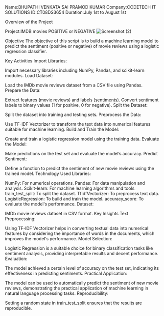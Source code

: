 Name:BHUPATHI VENKATA SAI PRAMOD KUMAR
Company:CODETECH IT SOLUTIONS
ID:CT08DS3654
Duration:July 1st to August 1st

Overview of the Project

Project:IMDB movies POSITIVE or NEGATIVE
![Screenshot (2)](https://github.com/P-beep-ui/CODETECH-Task2/assets/174769475/58470470-e8b7-48da-92aa-d80d372a3a31)




Objective
The objective of this script is to build a machine learning model to predict the sentiment (positive or negative) of movie reviews using a logistic regression classifier.

Key Activities
Import Libraries:

Import necessary libraries including NumPy, Pandas, and scikit-learn modules.
Load Dataset:

Load the IMDb movie reviews dataset from a CSV file using Pandas.
Prepare the Data:

Extract features (movie reviews) and labels (sentiments).
Convert sentiment labels to binary values (1 for positive, 0 for negative).
Split the Dataset:

Split the dataset into training and testing sets.
Preprocess the Data:

Use TF-IDF Vectorizer to transform the text data into numerical features suitable for machine learning.
Build and Train the Model:

Create and train a logistic regression model using the training data.
Evaluate the Model:

Make predictions on the test set and evaluate the model’s accuracy.
Predict Sentiment:

Define a function to predict the sentiment of new movie reviews using the trained model.
Technology Used
Libraries:

NumPy: For numerical operations.
Pandas: For data manipulation and analysis.
Scikit-learn: For machine learning algorithms and tools.
train_test_split: To split the dataset.
TfidfVectorizer: To preprocess text data.
LogisticRegression: To build and train the model.
accuracy_score: To evaluate the model's performance.
Dataset:

IMDb movie reviews dataset in CSV format.
Key Insights
Text Preprocessing:

Using TF-IDF Vectorizer helps in converting textual data into numerical features by considering the importance of words in the documents, which improves the model's performance.
Model Selection:

Logistic Regression is a suitable choice for binary classification tasks like sentiment analysis, providing interpretable results and decent performance.
Evaluation:

The model achieved a certain level of accuracy on the test set, indicating its effectiveness in predicting sentiments.
Practical Application:

The model can be used to automatically predict the sentiment of new movie reviews, demonstrating the practical application of machine learning in natural language processing tasks.
Reproducibility:

Setting a random state in train_test_split ensures that the results are reproducible.
